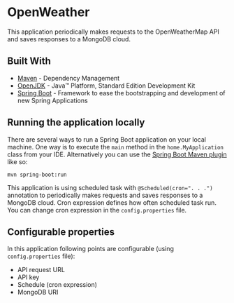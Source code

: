 # OpenWeather
This application periodically makes requests to the OpenWeatherMap API and saves responses to a MongoDB cloud.
## Built With
* 	[Maven](https://maven.apache.org/) - Dependency Management
* 	[OpenJDK](http://jdk.java.net/archive/) - Java™ Platform, Standard Edition Development Kit 
* 	[Spring Boot](https://spring.io/projects/spring-boot) - Framework to ease the bootstrapping and development of new Spring Applications
## Running the application locally
There are several ways to run a Spring Boot application on your local machine. One way is to execute the `main` method in the `home.MyApplication` class from your IDE.
Alternatively you can use the [Spring Boot Maven plugin](https://docs.spring.io/spring-boot/docs/current/reference/html/build-tool-plugins-maven-plugin.html) like so:

```shell
mvn spring-boot:run
```
This application is using scheduled task with `@Scheduled(cron=". . .")` annotation to periodically makes requests and saves responses to a MongoDB cloud. Cron expression defines how often scheduled task run. You can change  cron expression in the `config.properties` file. 
## Configurable properties
In this application following points are configurable (using `config.properties` file):
* API request URL
* API key
* Schedule (cron expression)
* MongoDB URI 
